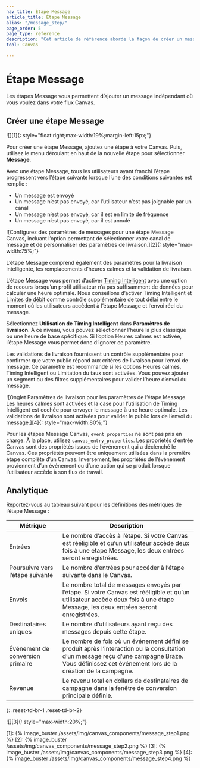 ```yaml
---
nav_title: Étape Message
article_title: Étape Message
alias: "/message_step/"
page_order: 5
page_type: reference
description: "Cet article de référence aborde la façon de créer un message indépendant à l’aide de l’étape Messagerie Canvas."
tool: Canvas

---
```


# Étape Message

Les étapes Message vous permettent d’ajouter un message indépendant où vous voulez dans votre flux Canvas.

## Créer une étape Message

![][1]{: style="float:right;max-width:19%;margin-left:15px;"}

Pour créer une étape Message, ajoutez une étape à votre Canvas. Puis, utilisez le menu déroulant en haut de la nouvelle étape pour sélectionner **Message**.

Avec une étape Message, tous les utilisateurs ayant franchi l’étape progressent vers l’étape suivante lorsque l’une des conditions suivantes est remplie :
- Un message est envoyé
- Un message n’est pas envoyé, car l’utilisateur n’est pas joignable par un canal
- Un message n’est pas envoyé, car il est en limite de fréquence
- Un message n’est pas envoyé, car il est annulé

![Configurez des paramètres de messages pour une étape Message Canvas, incluant l’option permettant de sélectionner votre canal de message et de personnaliser des paramètres de livraison.][2]{: style="max-width:75%;"} 

L’étape Message comprend également des paramètres pour la livraison intelligente, les remplacements d’heures calmes et la validation de livraison.

L’étape Message vous permet d’activer [Timing Intelligent]({{site.baseurl}}/user_guide/intelligence/intelligent_timing/) avec une option de recours lorsqu’un profil utilisateur n’a pas suffisamment de données pour calculer une heure optimale. Nous conseillons d’activer Timing Intelligent et [Limites de débit]({{site.baseurl}}/user_guide/engagement_tools/campaigns/building_campaigns/rate-limiting/#rate-limiting-and-frequency-capping/) comme contrôle supplémentaire de tout délai entre le moment où les utilisateurs accèdent à l’étape Message et l’envoi réel du message.

Sélectionnez **Utilisation de Timing Intelligent** dans **Paramètres de livraison**. À ce niveau, vous pouvez sélectionner l’heure la plus classique ou une heure de base spécifique. Si l’option Heures calmes est activée, l’étape Message vous permet donc d’ignorer ce paramètre.

Les validations de livraison fournissent un contrôle supplémentaire pour confirmer que votre public répond aux critères de livraison pour l’envoi de message. Ce paramètre est recommandé si les options Heures calmes, Timing Intelligent ou Limitation du taux sont activées. Vous pouvez ajouter un segment ou des filtres supplémentaires pour valider l’heure d’envoi du message.

![Onglet Paramètres de livraison pour les paramètres de l’étape Message. Les heures calmes sont activées et la case pour l’utilisation de Timing Intelligent est cochée pour envoyer le message à une heure optimale. Les validations de livraison sont activées pour valider le public lors de l’envoi du message.][4]{: style="max-width:80%;"}

Pour les étapes Message Canvas, `event_properties` ne sont pas pris en charge. À la place, utilisez `canvas_entry_properties`. Les propriétés d’entrée Canvas sont des propriétés issues de l’événement qui a déclenché le Canvas. Ces propriétés peuvent être uniquement utilisées dans la première étape complète d’un Canvas. Inversement, les propriétés de l’événement proviennent d’un événement ou d’une action qui se produit lorsque l’utilisateur accède à son flux de travail.

## Analytique

Reportez-vous au tableau suivant pour les définitions des métriques de l’étape Message : 

| Métrique | Description |
| --- | --- |
| Entrées | Le nombre d’accès à l’étape. Si votre Canvas est rééligible et qu’un utilisateur accède deux fois à une étape Message, les deux entrées seront enregistrées. |
| Poursuivre vers l’étape suivante | Le nombre d’entrées pour accéder à l’étape suivante dans le Canvas. |
| Envois | Le nombre total de messages envoyés par l’étape. Si votre Canvas est rééligible et qu’un utilisateur accède deux fois à une étape Message, les deux entrées seront enregistrées. |
| Destinataires uniques | Le nombre d’utilisateurs ayant reçu des messages depuis cette étape. |
| Événement de conversion primaire | Le nombre de fois où un événement défini se produit après l’interaction ou la consultation d’un message reçu d’une campagne Braze. Vous définissez cet événement lors de la création de la campagne. |
| Revenue | Le revenu total en dollars de destinataires de campagne dans la fenêtre de conversion principale définie. |
{: .reset-td-br-1 .reset-td-br-2}

![][3]{: style="max-width:20%;"}


[1]: {% image_buster /assets/img/canvas_components/message_step1.png %}
[2]: {% image_buster /assets/img/canvas_components/message_step2.png %}
[3]: {% image_buster /assets/img/canvas_components/message_step3.png %}
[4]: {% image_buster /assets/img/canvas_components/message_step4.png %}
